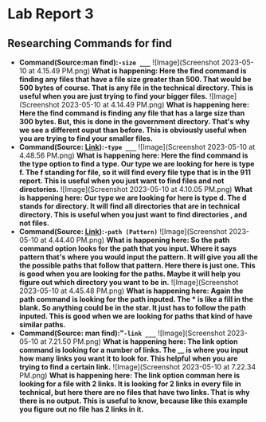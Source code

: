 # Lab Report 3
## Researching Commands for find
- **Command(Source:man find):`-size ___`**
![Image](Screenshot 2023-05-10 at 4.15.49 PM.png)
**What is happening: Here the find command is finding any files that have a file size greater than 500. That would be 500 bytes of course. That is any file in the technical directory. This is useful when you are just trying to find your bigger files.**
![Image](Screenshot 2023-05-10 at 4.14.49 PM.png)
**What is happening here: Here the find command is finding any file that has a large size than 300 bytes. But, this is done in the government directory. That's why we see a different ouput than before. This is obviously useful when you are trying to find your smaller files.**
- **Command(Source: [Link](https://man7.org/linux/man-pages/man1/find.1.html)):`-type ___`**
![Image](Screenshot 2023-05-10 at 4.48.56 PM.png)
**What is happening here: Here the find command is the type option to find a type. Our type we are looking for here is type f. The f standing for file, so it will find every file type that is in the 911 report. This is useful when you just want to find files and not directories.**
![Image](Screenshot 2023-05-10 at 4.10.05 PM.png)
**What is happening here: Our type we are looking for here is type d. The d stands for directory. It will find all directories that are in technical directory. This is useful when you just want to find directories , and not files.**
- **Command(Source: [Link](https://man7.org/linux/man-pages/man1/find.1.html)):`-path (Pattern)`**
![Image](Screenshot 2023-05-10 at 4.44.40 PM.png)
**What is happening here: So the path command option looks for the path that you input. Where it says pattern that's where you would input the pattern. It will give you all the the possible paths that follow that pattern. Here there is just one. This is good when you are looking for the paths. Maybe it will help you figure out which directory you want to be in.**
![Image](Screenshot 2023-05-10 at 4.45.48 PM.png)
**What is happening here: Again the path command is looking for the path inputed. The * is like a fill in the blank. So anything could be in the star. It just has to follow the path inputed. This is good when we are looking for paths that kind of have similar paths.**
- **Command(Source: man find):"`-link ___`**
![Image](Screenshot 2023-05-10 at 7.21.50 PM.png)
**What is happening here: The link option command is looking for a number of links. The __ is where you input how many links you want it to look for. This helpful when you are trying to find a certain link.** 
![Image](Screenshot 2023-05-10 at 7.22.34 PM.png)
**What is happening here: The link option comman here is looking for a file with 2 links. It is looking for 2 links in every file in technical, but here there are no files that have two links. That is why there is no output. This is useful to know, because like this example you figure out no file has 2 links in it.**
